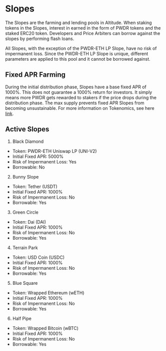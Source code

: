 # Slopes

The Slopes are the farming and lending pools in Altitude. When staking tokens in the Slopes, interest in earned in the form of PWDR tokens and the staked ERC20 token. Developers and Price Arbiters can borrow against the slopes by performing flash loans. 

All Slopes, with the exception of the PWDR-ETH LP Slope, have no risk of impermanent loss. Since the PWDR-ETH LP Slope is unique, different parameters are applied to this pool and it cannot be borrowed against.

## Fixed APR Farming

During the initial distribution phase, Slopes have a base fixed APR of 1000%. This does ​not​ guarantee a 1000% return for investors. It simply means more PWDR gets rewarded to stakers if the price drops during the distribution phase. The max supply prevents fixed APR Slopes from becoming unsustainable. For more information on Tokenomics, see here [link]().

## Active Slopes

1. Black Diamond
  - Token: PWDR-ETH Uniswap LP (UNI-V2)
  - Initial Fixed APR: 5000%
  - Risk of Impermanent Loss: Yes
  - Borrowable: No
2. Bunny Slope
  - Token: Tether (USDT)
  - Initial Fixed APR: 1000%
  - Risk of Impermanent Loss: No
  - Borrowable: Yes
3. Green Circle
  - Token: Dai (DAI)
  - Initial Fixed APR: 1000%
  - Risk of Impermanent Loss: No
  - Borrowable: Yes
4. Terrain Park
  - Token: USD Coin (USDC)
  - Initial Fixed APR: 1000%
  - Risk of Impermanent Loss: No
  - Borrowable: Yes
5. Blue Square
  - Token: Wrapped Ethereum (wETH)
  - Initial Fixed APR: 1000%
  - Risk of Impermanent Loss: No
  - Borrowable: Yes
6. Half Pipe
  - Token: Wrapped Bitcoin (wBTC)
  - Initial Fixed APR: 1000%
  - Risk of Impermanent Loss: No
  - Borrowable: Yes
